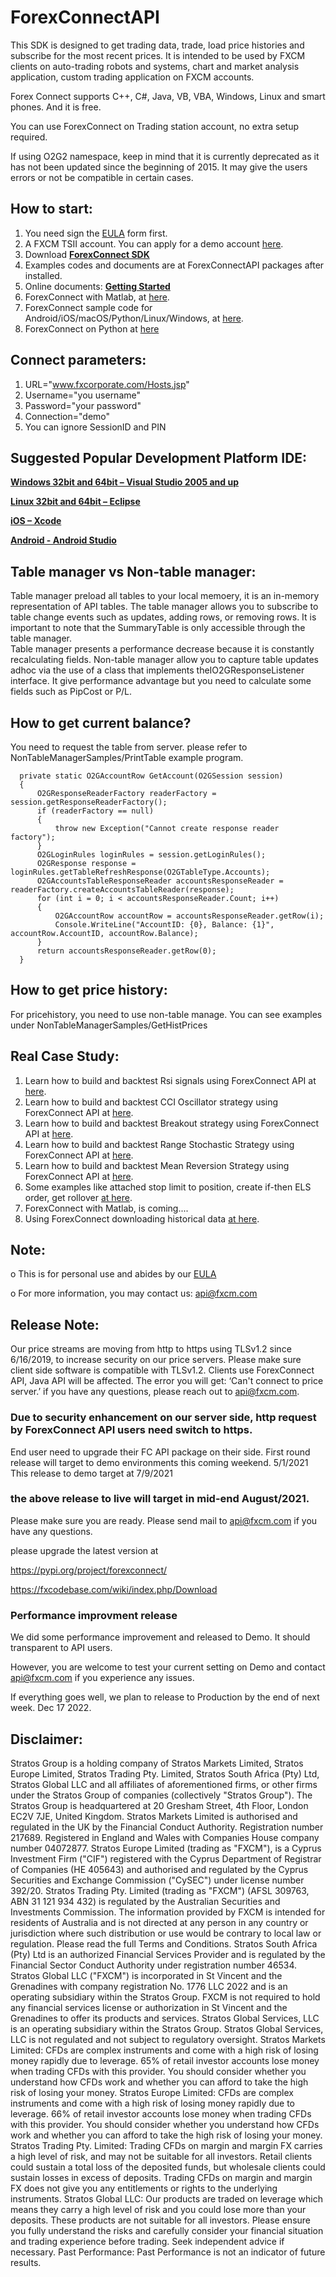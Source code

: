 # ForexConnectAPI

This SDK is designed to get trading data, trade, load price histories and subscribe for the most recent prices. 
It is intended to be used by FXCM clients on auto-trading robots and systems, 
chart and market analysis application, custom trading application on FXCM accounts.

Forex Connect supports C++, C#, Java, VB, VBA, Windows, Linux and smart phones. And it is free.

You can use ForexConnect on Trading station account, no extra setup required.

If using O2G2 namespace, keep in mind that it is currently deprecated as it has not been updated since the beginning of 2015. 
It may give the users errors or not be compatible in certain cases.

## How to start:
1) You need sign the [EULA](https://www.fxcm.com/uk/forms/eula/) form first. 
2) A FXCM TSII account. You can apply for a demo account [here](https://www.fxcm.com/uk/algorithmic-trading/api-trading/). 
3) Download [**ForexConnect SDK**](http://www.fxcodebase.com/wiki/index.php/Download)
4) Examples codes and documents are at ForexConnectAPI packages after installed.
5) Online documents: [**Getting Started**](https://apiwiki.fxcorporate.com/api/Getting%20Started.pdf)
6) ForexConnect with Matlab, at [here](https://apiwiki.fxcorporate.com/api/StrategyRealCaseStudy/ForexConnectAPI/FXCM-MATLAB-master.zip).
7) ForexConnect sample code for Android/iOS/macOS/Python/Linux/Windows, at [here](https://github.com/gehtsoft/forex-connect/tree/master/samples).
8) ForexConnect on Python at [here](http://fxcodebase.com/code/viewforum.php?f=51)

## Connect parameters:
1) URL="www.fxcorporate.com/Hosts.jsp"
2) Username="you username"
3) Password="your password"
4) Connection="demo"
5) You can ignore SessionID and PIN

## Suggested Popular Development Platform IDE:
[**Windows 32bit and 64bit – Visual Studio 2005 and up**](https://www.visualstudio.com/en-us/downloads/download-visual-studio-vs.aspx)

[**Linux 32bit and 64bit – Eclipse**](https://eclipse.org/)

[**iOS – Xcode**](https://developer.apple.com/xcode/ide/)

[**Android - Android Studio**](https://developer.android.com/studio/intro/index.html)

## Table manager vs Non-table manager:
Table manager preload all tables to your local memoery, it is an in-memory representation of API tables. The table manager allows you to subscribe to table change events such as updates, adding rows, or removing rows. It is important to note that the 
SummaryTable is only accessible through the table manager.  
Table manager presents a performance decrease because it is constantly recalculating fields.
Non-table manager allow you to capture table updates adhoc via the use of a class that implements theIO2GResponseListener interface. It give performance advantage but you need to calculate some fields such as PipCost or P/L.

## How to get current balance?
You need to request the table from server. please refer to NonTableManagerSamples/PrintTable example program.

      private static O2GAccountRow GetAccount(O2GSession session)
      {
          O2GResponseReaderFactory readerFactory = session.getResponseReaderFactory();
          if (readerFactory == null)
          {
              throw new Exception("Cannot create response reader factory");
          }
          O2GLoginRules loginRules = session.getLoginRules();
          O2GResponse response = loginRules.getTableRefreshResponse(O2GTableType.Accounts);
          O2GAccountsTableResponseReader accountsResponseReader = readerFactory.createAccountsTableReader(response);
          for (int i = 0; i < accountsResponseReader.Count; i++)
          {
              O2GAccountRow accountRow = accountsResponseReader.getRow(i);
              Console.WriteLine("AccountID: {0}, Balance: {1}", accountRow.AccountID, accountRow.Balance);
          }
          return accountsResponseReader.getRow(0);
      }

## How to get price history:
For pricehistory, you need to use non-table manage. 
You can see examples under NonTableManagerSamples/GetHistPrices


## Real Case Study:
1. Learn how to build and backtest Rsi signals using ForexConnect API at <a href="https://apiwiki.fxcorporate.com/api/StrategyRealCaseStudy/ForexConnectAPI/RsiSignals_via_ForexConnectAPI.zip">here</a>.
2. Learn how to build and backtest CCI Oscillator strategy using ForexConnect API at <a href="https://apiwiki.fxcorporate.com/api/StrategyRealCaseStudy/ForexConnectAPI/2.1.CCI_via_FC_API.zip">here</a>.
3. Learn how to build and backtest Breakout strategy using ForexConnect API at <a href="https://apiwiki.fxcorporate.com/api/StrategyRealCaseStudy/ForexConnectAPI/3.1.BreakoutStrategy_via_FC_API.zip">here</a>.
4. Learn how to build and backtest Range Stochastic Strategy using ForexConnect API at <a href="https://apiwiki.fxcorporate.com/api/StrategyRealCaseStudy/ForexConnectAPI/4.1.StochasticStrategy_via.FC.API.zip">here</a>.
5. Learn how to build and backtest Mean Reversion Strategy using ForexConnect API at <a href="https://apiwiki.fxcorporate.com/api/StrategyRealCaseStudy/ForexConnectAPI/5.1.MeanReverionStrategy_via_FC_API.zip">here</a>.
6. Some examples like attached stop limit to position, create if-then ELS order, get rollover <a href="https://apiwiki.fxcorporate.com/api/StrategyRealCaseStudy/ForexConnectAPI/FC-examples-master.zip">at here</a>.
7. ForexConnect with Matlab, is coming....
8. Using ForexConnect downloading historical data <a href="https://apiwiki.fxcorporate.com/api/StrategyRealCaseStudy/ForexConnectAPI/FXCMHDD-master.zip">at here</a>.

## Note:
o	This is for personal use and abides by our [EULA](https://www.fxcm.com//forms/eula/)

o	For more information, you may contact us: api@fxcm.com

## Release Note:
Our price streams are moving from http to https using TLSv1.2 since 6/16/2019, to increase security on our price servers. 
Please make sure client side software is compatible with TLSv1.2.
Clients use ForexConnect API, Java API will be affected.
The error you will get: ‘Can't connect to price server.’
if you have any questions, please reach out to api@fxcm.com.

### Due to security enhancement on our server side, http request by ForexConnect API users need switch to https.
End user need to upgrade their FC API package on their side.
First round release will target to demo environments this coming weekend. 5/1/2021
This release to demo target at 7/9/2021 

### the above release to live will target in mid-end August/2021. 
Please make sure you are ready.
Please send mail to api@fxcm.com if you have any questions. 

please upgrade the latest version at 

https://pypi.org/project/forexconnect/

https://fxcodebase.com/wiki/index.php/Download

### Performance improvment release 
We did some performance improvement and released to Demo. It should transparent to API users.

However, you are welcome to test your current setting on Demo and contact api@fxcm.com if you experience any issues.

If everything goes well, we plan to release to Production by the end of next week. Dec 17 2022.


## Disclaimer:

Stratos Group is a holding company of Stratos Markets Limited, Stratos Europe Limited, Stratos Trading Pty. Limited, Stratos South Africa (Pty) Ltd, Stratos Global LLC and all affiliates of aforementioned firms, or other firms under the Stratos Group of companies (collectively "Stratos Group").
The Stratos Group is headquartered at 20 Gresham Street, 4th Floor, London EC2V 7JE, United Kingdom. Stratos Markets Limited is authorised and regulated in the UK by the Financial Conduct Authority. Registration number 217689. Registered in England and Wales with Companies House company number 04072877. Stratos Europe Limited (trading as "FXCM"), is a Cyprus Investment Firm ("CIF") registered with the Cyprus Department of Registrar of Companies (HE 405643) and authorised and regulated by the Cyprus Securities and Exchange Commission ("CySEC") under license number 392/20. Stratos Trading Pty. Limited (trading as "FXCM") (AFSL 309763, ABN 31 121 934 432) is regulated by the Australian Securities and Investments Commission. The information provided by FXCM is intended for residents of Australia and is not directed at any person in any country or jurisdiction where such distribution or use would be contrary to local law or regulation. Please read the full Terms and Conditions. Stratos South Africa (Pty) Ltd is an authorized Financial Services Provider and is regulated by the Financial Sector Conduct Authority under registration number 46534. Stratos Global LLC ("FXCM") is incorporated in St Vincent and the Grenadines with company registration No. 1776 LLC 2022 and is an operating subsidiary within the Stratos Group. FXCM is not required to hold any financial services license or authorization in St Vincent and the Grenadines to offer its products and services. Stratos Global Services, LLC is an operating subsidiary within the Stratos Group. Stratos Global Services, LLC is not regulated and not subject to regulatory oversight.
Stratos Markets Limited: CFDs are complex instruments and come with a high risk of losing money rapidly due to leverage. 65% of retail investor accounts lose money when trading CFDs with this provider. You should consider whether you understand how CFDs work and whether you can afford to take the high risk of losing your money.
Stratos Europe Limited: CFDs are complex instruments and come with a high risk of losing money rapidly due to leverage. 66% of retail investor accounts lose money when trading CFDs with this provider. You should consider whether you understand how CFDs work and whether you can afford to take the high risk of losing your money.
Stratos Trading Pty. Limited: Trading CFDs on margin and margin FX carries a high level of risk, and may not be suitable for all investors. Retail clients could sustain a total loss of the deposited funds, but wholesale clients could sustain losses in excess of deposits. Trading CFDs on margin and margin FX does not give you any entitlements or rights to the underlying instruments.
Stratos Global LLC: Our products are traded on leverage which means they carry a high level of risk and you could lose more than your deposits. These products are not suitable for all investors. Please ensure you fully understand the risks and carefully consider your financial situation and trading experience before trading. Seek independent advice if necessary.
Past Performance: Past Performance is not an indicator of future results.
